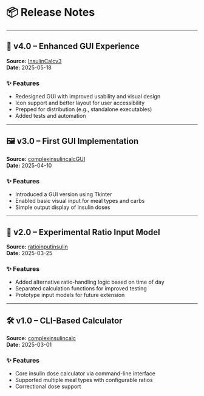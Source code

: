 # 📦 Release Notes

---

## 🚀 v4.0 – Enhanced GUI Experience  
**Source:** [InsulinCalcv3](https://github.com/mattyhakin/InsulinCalcv3)  
**Date:** 2025-05-18

### ✨ Features
- Redesigned GUI with improved usability and visual design
- Icon support and better layout for user accessibility
- Prepped for distribution (e.g., standalone executables)
- Added tests and automation

---

## 🖼 v3.0 – First GUI Implementation  
**Source:** [complexinsulincalcGUI](https://github.com/mattyhakin/complexinsulincalcGUI)  
**Date:** 2025-04-10

### ✨ Features
- Introduced a GUI version using Tkinter
- Enabled basic visual input for meal types and carbs
- Simple output display of insulin doses

---

## 🧪 v2.0 – Experimental Ratio Input Model  
**Source:** [ratioinputinsulin](https://github.com/mattyhakin/ratioinputinsulin)  
**Date:** 2025-03-25

### ✨ Features
- Added alternative ratio-handling logic based on time of day
- Separated calculation functions for improved testing
- Prototype input models for future extension

---

## 🛠 v1.0 – CLI-Based Calculator  
**Source:** [complexinsulincalc](https://github.com/mattyhakin/complexinsulincalc)  
**Date:** 2025-03-01

### ✨ Features
- Core insulin dose calculator via command-line interface
- Supported multiple meal types with configurable ratios
- Correctional dose support
